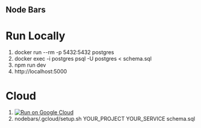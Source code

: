 Node Bars
---------

# Run Locally
1. docker run --rm -p 5432:5432 postgres
1. docker exec -i postgres psql -U postgres < schema.sql
1. npm run dev
1. http://localhost:5000

# Cloud
1. [![Run on Google Cloud](https://storage.googleapis.com/cloudrun/button.svg)](https://console.cloud.google.com/cloudshell/editor?shellonly=true&cloudshell_image=gcr.io/cloudrun/button&cloudshell_git_repo=https://github.com/jamesward/nodebars)
1. nodebars/.gcloud/setup.sh YOUR_PROJECT YOUR_SERVICE schema.sql
